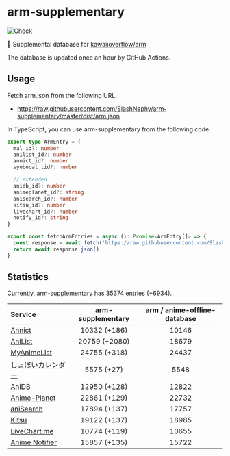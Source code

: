 # arm-supplementary

[![Check](https://github.com/SlashNephy/arm-supplementary/actions/workflows/check-node.yml/badge.svg)](https://github.com/SlashNephy/arm-supplementary/actions/workflows/check-node.yml)

💊 Supplemental database for [kawaiioverflow/arm](https://github.com/kawaiioverflow/arm)

The database is updated once an hour by GitHub Actions.

## Usage

Fetch arm.json from the following URL.

- https://raw.githubusercontent.com/SlashNephy/arm-supplementary/master/dist/arm.json

In TypeScript, you can use arm-supplementary from the following code.

```TypeScript
export type ArmEntry = {
  mal_id?: number
  anilist_id?: number
  annict_id?: number
  syobocal_tid?: number

  // extended
  anidb_id?: number
  animeplanet_id?: string
  anisearch_id?: number
  kitsu_id?: number
  livechart_id?: number
  notify_id?: string
}

export const fetchArmEntries = async (): Promise<ArmEntry[]> => {
  const response = await fetch('https://raw.githubusercontent.com/SlashNephy/arm-supplementary/master/dist/arm.json')
  return await response.json()
}
```

## Statistics

Currently, arm-supplementary has 35374 entries (+6934).

| Service                                     | arm-supplementary | arm / anime-offline-database |
| :------------------------------------------ | :---------------: | :--------------------------: |
| [Annict](https://annict.com)                |   10332 (+186)    |            10146             |
| [AniList](https://anilist.co)               |   20759 (+2080)   |            18679             |
| [MyAnimeList](https://myanimelist.net)      |   24755 (+318)    |            24437             |
| [しょぼいカレンダー](https://cal.syoboi.jp) |    5575 (+27)     |             5548             |
| [AniDB](https://anidb.net)                  |   12950 (+128)    |            12822             |
| [Anime-Planet](https://anime-planet.com)    |   22861 (+129)    |            22732             |
| [aniSearch](https://anisearch.com)          |   17894 (+137)    |            17757             |
| [Kitsu](https://kitsu.io)                   |   19122 (+137)    |            18985             |
| [LiveChart.me](https://livechart.me)        |   10774 (+119)    |            10655             |
| [Anime Notifier](https://notify.moe)        |   15857 (+135)    |            15722             |
